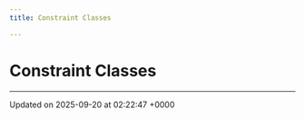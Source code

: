 ```yaml
---
title: Constraint Classes

---
```


# Constraint Classes








-------------------------------

Updated on 2025-09-20 at 02:22:47 +0000